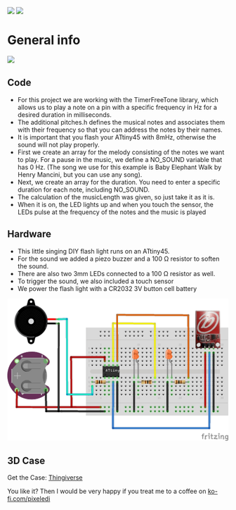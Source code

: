 <img src="https://img.shields.io/badge/-ATtiny%20Project-blue.svg?&amp;style=flat-square&amp" style="max-width: 100%;"> <img src="https://img.shields.io/badge/-Arduino%20IDE-%2300979D.svg?&amp;style=flat-square&amp;logo=arduino&amp;logoColor=white" style="max-width: 100%;">


# General info
[![](https://yt-embed.live/embed?v=QPc6CvGHDDU)](http://www.youtube.com/watch?v=QPc6CvGHDDU "Singing Monster Flash Light")

## Code
- For this project we are working with the TimerFreeTone library, which allows us to play a note on a pin with a specific frequency in Hz for a desired duration in milliseconds.
- The additional pitches.h defines the musical notes and associates them with their frequency so that you can address the notes by their names.
- It is important that you flash your ATtiny45 with 8mHz, otherwise the sound will not play properly.
- First we create an array for the melody consisting of the notes we want to play. For a pause in the music, we define a NO_SOUND variable that has 0 Hz. (The song we use for this example is Baby Elephant Walk by Henry Mancini, but you can use any song).
- Next, we create an array for the duration. You need to enter a specific duration for each note, including NO_SOUND. 
- The calculation of the musicLength was given, so just take it as it is.
- When it is on, the LED lights up and when you touch the sensor, the LEDs pulse at the frequency of the notes and the music is played

## Hardware
- This little singing DIY flash light runs on an ATtiny45.
- For the sound we added a piezo buzzer and a 100 Ω resistor to soften the sound.
- There are also two 3mm LEDs connected to a 100 Ω resistor as well.
- To trigger the sound, we also included a touch sensor
- We power the flash light with a CR2032 3V button cell battery

![Verdrahtung](https://github.com/pixelEDI/attiny_flashlight/blob/main/TouchATtiny_wiring.jpg)


## 3D Case
Get the Case:   [Thingiverse](https://www.thingiverse.com/thing:5434743)

You like it? Then I would be very happy if you treat me to a coffee on [ko-fi.com/pixeledi](https://www.ko-fi.com/pixeledi)
